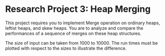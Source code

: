 # Research Project 3: Heap Merging

This project requires you to implement Merge operation on ordinary
heaps, leftist heaps, and skew heaps.  You are to analyze and compare
the performances of a sequence of merges on these heap structures.

The size of input can be taken from 1000 to 10000.  The run times must
be plotted with respect to the sizes to illustrate the difference.
